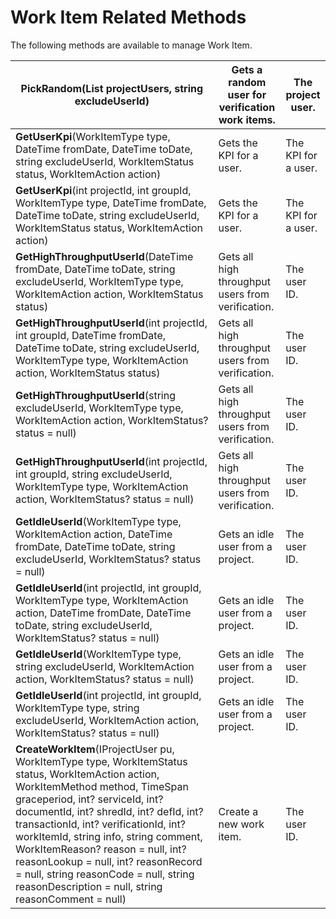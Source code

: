 # Work Item Related Methods

The following methods are available to manage Work Item.

| **PickRandom**(List projectUsers, string excludeUserId)                                                                                                                                                                                                                                                                                                                                                                                                                        | Gets a random user for verification work items.   | The project user.   |
| ------------------------------------------------------------------------------------------------------------------------------------------------------------------------------------------------------------------------------------------------------------------------------------------------------------------------------------------------------------------------------------------------------------------------------------------------------------------------------ | ------------------------------------------------- | ------------------- |
| **GetUserKpi**(WorkItemType type, DateTime fromDate, DateTime toDate, string excludeUserId, WorkItemStatus status, WorkItemAction action)                                                                                                                                                                                                                                                                                                                                      | Gets the KPI for a user.                          | The KPI for a user. |
| **GetUserKpi**(int projectId, int groupId, WorkItemType type, DateTime fromDate, DateTime toDate, string excludeUserId, WorkItemStatus status, WorkItemAction action)                                                                                                                                                                                                                                                                                                          | Gets the KPI for a user.                          | The KPI for a user. |
| **GetHighThroughputUserId**(DateTime fromDate, DateTime toDate, string excludeUserId, WorkItemType type, WorkItemAction action, WorkItemStatus status)                                                                                                                                                                                                                                                                                                                         | Gets all high throughput users from verification. | The user ID.        |
| **GetHighThroughputUserId**(int projectId, int groupId, DateTime fromDate, DateTime toDate, string excludeUserId, WorkItemType type, WorkItemAction action, WorkItemStatus status)                                                                                                                                                                                                                                                                                             | Gets all high throughput users from verification. | The user ID.        |
| **GetHighThroughputUserId**(string excludeUserId, WorkItemType type, WorkItemAction action, WorkItemStatus? status = null)                                                                                                                                                                                                                                                                                                                                                     | Gets all high throughput users from verification. | The user ID.        |
| **GetHighThroughputUserId**(int projectId, int groupId, string excludeUserId, WorkItemType type, WorkItemAction action, WorkItemStatus? status = null)                                                                                                                                                                                                                                                                                                                         | Gets all high throughput users from verification. | The user ID.        |
| **GetIdleUserId**(WorkItemType type, WorkItemAction action, DateTime fromDate, DateTime toDate, string excludeUserId, WorkItemStatus? status = null)                                                                                                                                                                                                                                                                                                                           | Gets an idle user from a project.                 | The user ID.        |
| **GetIdleUserId**(int projectId, int groupId, WorkItemType type, WorkItemAction action, DateTime fromDate, DateTime toDate, string excludeUserId, WorkItemStatus? status = null)                                                                                                                                                                                                                                                                                               | Gets an idle user from a project.                 | The user ID.        |
| **GetIdleUserId**(WorkItemType type, string excludeUserId, WorkItemAction action, WorkItemStatus? status = null)                                                                                                                                                                                                                                                                                                                                                               | Gets an idle user from a project.                 | The user ID.        |
| **GetIdleUserId**(int projectId, int groupId, WorkItemType type, string excludeUserId, WorkItemAction action, WorkItemStatus? status = null)                                                                                                                                                                                                                                                                                                                                   | Gets an idle user from a project.                 | The user ID.        |
| **CreateWorkItem**(IProjectUser pu, WorkItemType type, WorkItemStatus status, WorkItemAction action, WorkItemMethod method, TimeSpan graceperiod, int? serviceId, int? documentId, int? shredId, int? defId, int? transactionId, int? verificationId, int? workItemId, string info, string comment, WorkItemReason? reason = null, int? reasonLookup = null, int? reasonRecord = null, string reasonCode = null, string reasonDescription = null, string reasonComment = null) | Create a new work item.                           | The user ID.        |
